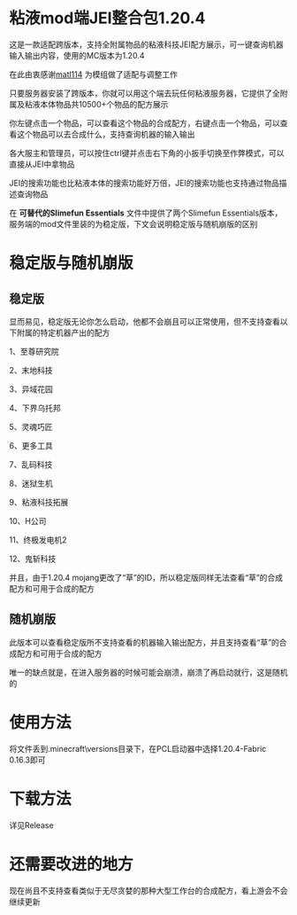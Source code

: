 # 粘液mod端JEI整合包1.20.4

这是一款适配跨版本，支持全附属物品的粘液科技JEI配方展示，可一键查询机器输入输出内容，使用的MC版本为1.20.4

在此由衷感谢[matl114](https://github.com/m1919810?tab=repositories) 为模组做了适配与调整工作

只要服务器安装了跨版本，你就可以用这个端去玩任何粘液服务器，它提供了全附属及粘液本体物品共10500+个物品的配方展示

你左键点击一个物品，可以查看这个物品的合成配方，右键点击一个物品，可以查看这个物品可以去合成什么，支持查询机器的输入输出

各大服主和管理员，可以按住ctrl键并点击右下角的小扳手切换至作弊模式，可以直接从JEI中拿物品

JEI的搜索功能也比粘液本体的搜索功能好万倍，JEI的搜索功能也支持通过物品描述查询物品

在 **可替代的Slimefun Essentials** 文件中提供了两个Slimefun Essentials版本，服务端的mod文件里装的为稳定版，下文会说明稳定版与随机崩版的区别

# 稳定版与随机崩版

## 稳定版

显而易见，稳定版无论你怎么启动，他都不会崩且可以正常使用，但不支持查看以下附属的特定机器产出的配方

1、至尊研究院

2、末地科技

3、异域花园

4、下界乌托邦

5、灵魂巧匠

6、更多工具

7、乱码科技

8、迷狱生机

9、粘液科技拓展

10、H公司

11、终极发电机2

12、鬼斩科技

并且，由于1.20.4 mojang更改了“草”的ID，所以稳定版同样无法查看“草”的合成配方和可用于合成的配方

## 随机崩版

此版本可以查看稳定版所不支持查看的机器输入输出配方，并且支持查看“草”的合成配方和可用于合成的配方

唯一的缺点就是，在进入服务器的时候可能会崩溃，崩溃了再启动就行，这是随机的

# 使用方法

将文件丢到.minecraft\versions目录下，在PCL启动器中选择1.20.4-Fabric 0.16.3即可

# 下载方法

详见Release


# 还需要改进的地方

现在尚且不支持查看类似于无尽贪婪的那种大型工作台的合成配方，看上游会不会继续更新
